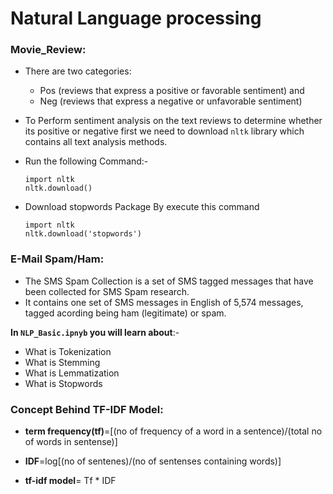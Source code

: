# Natural Language processing
### Movie_Review:
- There are two categories: 
  - Pos (reviews that express a positive or favorable sentiment) and
  - Neg (reviews that express a negative or unfavorable sentiment)
- To Perform sentiment analysis on the text reviews to determine whether its positive or negative first we need to download `nltk` library which contains all text analysis methods.
- Run the following Command:-

  `import nltk` <br/>
  `nltk.download()`
  
- Download stopwords Package By execute this command

   `import nltk`<br/>
   `nltk.download('stopwords')`
   
 ### E-Mail Spam/Ham:
 - The SMS Spam Collection is a set of SMS tagged messages that have been collected for SMS Spam research.
 - It contains one set of SMS messages in English of 5,574 messages, tagged acording being ham (legitimate) or spam.<br/>
 
 **In `NLP_Basic.ipnyb` you will learn about**:-
- What is Tokenization
- What is Stemming
- What is Lemmatization
- What is Stopwords

### Concept Behind TF-IDF Model:
- **term frequency(tf)**=[(no of frequency of a word in a sentence)/(total no of words in sentense)]

- **IDF**=log[(no of sentenes)/(no of sentenses containing words)]

- **tf-idf model**= Tf * IDF

  
  
 
